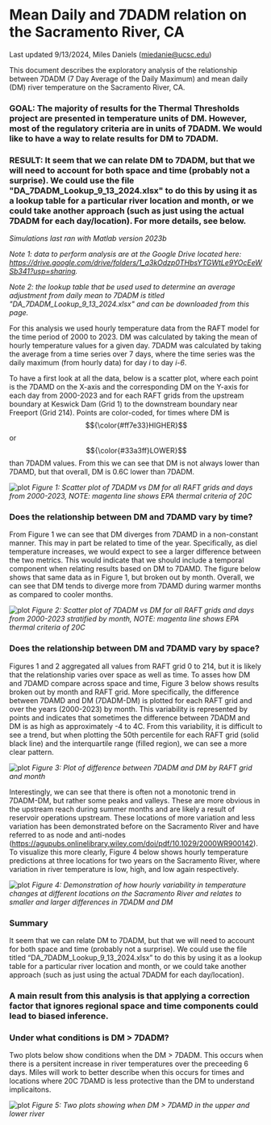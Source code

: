 # Mean Daily and 7DADM relation on the Sacramento River, CA 
Last updated 9/13/2024, Miles Daniels (miedanie@ucsc.edu)

This document describes the exploratory analysis of the relationship between 7DADM (7 Day Average of the Daily Maximum) and mean daily (DM) river temperature on the Sacramento River, CA.

### GOAL: The majority of results for the Thermal Thresholds project are presented in temperature units of DM. However, most of the regulatory criteria are in units of 7DADM. We would like to have a way to relate results for DM to 7DADM. 

### RESULT: It seem that we can relate DM to 7DADM, but that we will need to account for both space and time (probably not a surprise). We could use the file "DA_7DADM_Lookup_9_13_2024.xlsx" to do this by using it as a lookup table for a particular river location and month, or we could take another approach (such as just using the actual 7DADM for each day/location). For more details, see below. 

_Simulations last ran with Matlab version 2023b_

_Note 1: data to perform analysis are at the Google Drive located here: https://drive.google.com/drive/folders/1_q3kOdzp0THbsYTGWtLe9YOcEeWSb341?usp=sharing._

_Note 2: the lookup table that be used used to determine an average adjustment from daily mean to 7DADM is titled "DA_7DADM_Lookup_9_13_2024.xlsx" and can be downloaded from this page._

For this analysis we used hourly temperature data from the RAFT model for the time period of 2000 to 2023. DM was calculated by taking the mean of hourly temperature values for a given day. 7DADM was calculated by taking the average from a time series over 7 days, where the time series was the daily maximum (from hourly data) for day _i_ to day _i-6_.

To have a first look at all the data, below is a scatter plot, where each point is the 7DAMD on the X-axis and the corresponding DM on the Y-axis for each day from 2000-2023 and for each RAFT grids from the upstream boundary at Keswick Dam (Grid 1) to the downstream boundary near Freeport (Grid 214). Points are color-coded, for times where DM is $${\color{#ff7e33}HIGHER}$$ or $${\color{#33a3ff}LOWER}$$ than 7DADM values. From this we can see that DM is not always lower than 7DAMD, but that overall, DM is 0.6C lower than 7DADM.
 
![plot](Figure_1.png)
_Figure 1: Scatter plot of 7DADM vs DM for all RAFT grids and days from 2000-2023, NOTE: magenta line shows EPA thermal criteria of 20C_

### Does the relationship between DM and 7DAMD vary by time?

From Figure 1 we can see that DM diverges from 7DAMD in a non-constant manner. This may in part be related to time of the year. Specifically, as diel temperature increases, we would expect to see a larger difference between the two metrics. This would indicate that we should include a temporal component when relating results based on DM to 7DAMD. The figure below shows that same data as in Figure 1, but broken out by month. Overall, we can see that DM tends to diverge more from 7DAMD during warmer months as compared to cooler months.

![plot](Figure_2.png)
_Figure 2: Scatter plot of 7DADM vs DM for all RAFT grids and days from 2000-2023 stratified by month, NOTE: magenta line shows EPA thermal criteria of 20C_

### Does the relationship between DM and 7DAMD vary by space?

Figures 1 and 2 aggregated all values from RAFT grid 0 to 214, but it is likely that the relationship varies over space as well as time. To asses how DM and 7DAMD compare across space and time, Figure 3 below shows results broken out by month and RAFT grid. More specifically, the difference between 7DAMD and DM (7DADM-DM) is plotted for each RAFT grid and over the years (2000-2023) by month. This variability is represented by points and indicates that sometimes the difference between 7DADM and DM is as high as approximately -4 to 4C. From this variability, it is difficult to see a trend, but when plotting the 50th percentile for each RAFT grid (solid black line) and the interquartile range (filled region), we can see a more clear pattern.

![plot](Figure_3.png)
_Figure 3: Plot of difference between 7DADM and DM by RAFT grid and month_

Interestingly, we can see that there is often not a monotonic trend in 7DADM-DM, but rather some peaks and valleys. These are more obvious in the upstream reach during summer months and are likely a result of reservoir operations upstream. These locations of more variation and less variation has been demonstrated before on the Sacramento River and have referred to as node and anti-nodes (https://agupubs.onlinelibrary.wiley.com/doi/pdf/10.1029/2000WR900142). To visualize this more clearly, Figure 4 below shows hourly temperature predictions at three locations for two years on the Sacramento River, where variation in river temperature is low, high, and low again respectively. 

![plot](Figure_4.png)
_Figure 4: Demonstration of how hourly variability in temperature changes at different locations on the Sacramento River and relates to smaller and larger differences in 7DADM and DM_

### Summary

It seem that we can relate DM to 7DADM, but that we will need to account for both space and time (probably not a surprise). We could use the file titled “DA_7DADM_Lookup_9_13_2024.xlsx” to do this by using it as a lookup table for a particular river location and month, or we could take another approach (such as just using the actual 7DADM for each day/location).  

### A main result from this analysis is that applying a correction factor that ignores regional space and time components could lead to biased inference. 

### Under what conditions is DM > 7DADM?

Two plots below show conditions when the DM > 7DADM. This occurs when there is a persitent increase in river temperatures over the preceeding 6 days. Miles will work to better describe when this occurs for times and locations where 20C 7DAMD is less protective than the DM to understand implicaitons. 

![plot](Figure_5.png)
_Figure 5: Two plots showing when DM > 7DAMD in the upper and lower river_

